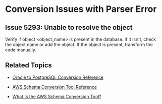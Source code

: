 # Conversion Issues with Parser Error<a name="sct-reference-Oracle-PostgreSQL-ParserError"></a>

## Issue 5293: Unable to resolve the object<a name="sct-reference-5293"></a>

Verify if object <object\_name> is present in the database\. If it isn't, check the object name or add the object\. If the object is present, transform the code manually\.

## Related Topics<a name="sct-reference-Oracle-PostgreSQL-ParserError-related"></a>

+  [Oracle to PostgreSQL Conversion Reference](sct-reference-Oracle-PostgreSQL.md) 

+  [AWS Schema Conversion Tool Reference](CHAP_SchemaConversionTool.Reference.md) 

+  [What Is the AWS Schema Conversion Tool?](Welcome.md) 